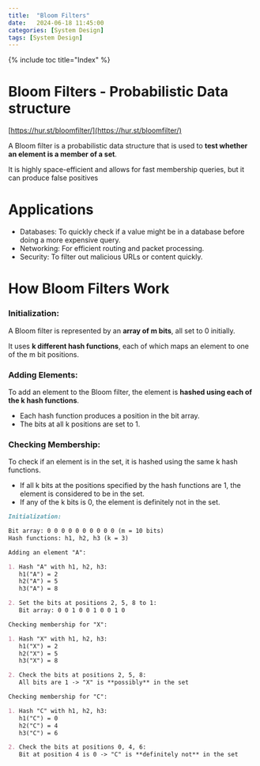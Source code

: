 ```yaml
---
title:  "Bloom Filters"
date:   2024-06-18 11:45:00
categories: [System Design]
tags: [System Design]
---
```


{% include toc title="Index" %}

# Bloom Filters - Probabilistic Data structure

[https://hur.st/bloomfilter/](https://hur.st/bloomfilter/)

A Bloom filter is a probabilistic data structure that is used to **test whether
an element is a member of a set**.

It is highly space-efficient and allows for fast membership queries, but it can
produce false positives

# Applications

- Databases: To quickly check if a value might be in a database before doing a
  more expensive query.
- Networking: For efficient routing and packet processing.
- Security: To filter out malicious URLs or content quickly.

# How Bloom Filters Work

### Initialization:

A Bloom filter is represented by an **array of m bits**, all set to 0 initially.

It uses **k different hash functions**, each of which maps an element to one of
the m bit positions.

### Adding Elements:

To add an element to the Bloom filter, the element is **hashed using each of the
k hash functions**.

- Each hash function produces a position in the bit array.
- The bits at all k positions are set to 1.

### Checking Membership:

To check if an element is in the set, it is hashed using the same k hash
functions.

- If all k bits at the positions specified by the hash functions are 1, the
  element is considered to be in the set.
- If any of the k bits is 0, the element is definitely not in the set.

```markdown
Initialization:

Bit array: 0 0 0 0 0 0 0 0 0 0 (m = 10 bits)
Hash functions: h1, h2, h3 (k = 3)

Adding an element "A":

1. Hash "A" with h1, h2, h3:
   h1("A") = 2
   h2("A") = 5
   h3("A") = 8

2. Set the bits at positions 2, 5, 8 to 1:
   Bit array: 0 0 1 0 0 1 0 0 1 0

Checking membership for "X":

1. Hash "X" with h1, h2, h3:
   h1("X") = 2
   h2("X") = 5
   h3("X") = 8

2. Check the bits at positions 2, 5, 8:
   All bits are 1 -> "X" is **possibly** in the set

Checking membership for "C":

1. Hash "C" with h1, h2, h3:
   h1("C") = 0
   h2("C") = 4
   h3("C") = 6

2. Check the bits at positions 0, 4, 6:
   Bit at position 4 is 0 -> "C" is **definitely not** in the set
```